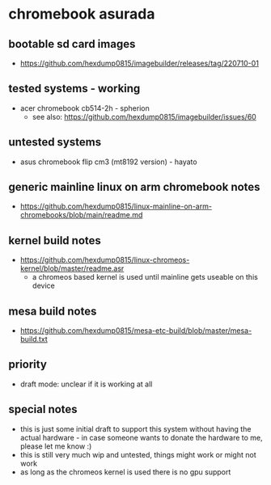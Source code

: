 # chromebook asurada

## bootable sd card images

- https://github.com/hexdump0815/imagebuilder/releases/tag/220710-01

## tested systems - working

- acer chromebook cb514-2h - spherion
  - see also: https://github.com/hexdump0815/imagebuilder/issues/60

## untested systems

- asus chromebook flip cm3 (mt8192 version) - hayato

## generic mainline linux on arm chromebook notes

- https://github.com/hexdump0815/linux-mainline-on-arm-chromebooks/blob/main/readme.md

## kernel build notes

- https://github.com/hexdump0815/linux-chromeos-kernel/blob/master/readme.asr
  - a chromeos based kernel is used until mainline gets useable on this device

## mesa build notes

- https://github.com/hexdump0815/mesa-etc-build/blob/master/mesa-build.txt

## priority

- draft mode: unclear if it is working at all

## special notes

- this is just some initial draft to support this system without having the actual hardware - in case someone wants to donate the hardware to me, please let me know :)
- this is still very much wip and untested, things might work or might not work
- as long as the chromeos kernel is used there is no gpu support
